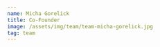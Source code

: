 ```yaml
---
name: Micha Gorelick
title: Co-Founder
image: /assets/img/team/team-micha-gorelick.jpg
tag: team
---
```

